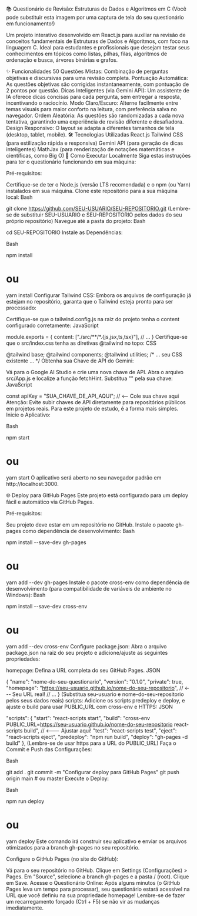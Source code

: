 📚 Questionário de Revisão: Estruturas de Dados e Algoritmos em C
(Você pode substituir esta imagem por uma captura de tela do seu questionário em funcionamento!)

Um projeto interativo desenvolvido em React.js para auxiliar na revisão de conceitos fundamentais de Estruturas de Dados e Algoritmos, com foco na linguagem C. Ideal para estudantes e profissionais que desejam testar seus conhecimentos em tópicos como listas, pilhas, filas, algoritmos de ordenação e busca, árvores binárias e grafos.

✨ Funcionalidades
50 Questões Mistas: Combinação de perguntas objetivas e discursivas para uma revisão completa.
Pontuação Automática: As questões objetivas são corrigidas instantaneamente, com pontuação de 2 pontos por questão.
Dicas Inteligentes (via Gemini API): Um assistente de IA oferece dicas concisas para cada pergunta, sem entregar a resposta, incentivando o raciocínio.
Modo Claro/Escuro: Alterne facilmente entre temas visuais para maior conforto na leitura, com preferência salva no navegador.
Ordem Aleatória: As questões são randomizadas a cada nova tentativa, garantindo uma experiência de revisão diferente e desafiadora.
Design Responsivo: O layout se adapta a diferentes tamanhos de tela (desktop, tablet, mobile).
🛠️ Tecnologias Utilizadas
React.js
Tailwind CSS (para estilização rápida e responsiva)
Gemini API (para geração de dicas inteligentes)
MathJax (para renderização de notações matemáticas e científicas, como Big O)
🚀 Como Executar Localmente
Siga estas instruções para ter o questionário funcionando em sua máquina:

Pré-requisitos:

Certifique-se de ter o Node.js (versão LTS recomendada) e o npm (ou Yarn) instalados em sua máquina.
Clone este repositório para a sua máquina local:
Bash

git clone https://github.com/SEU-USUARIO/SEU-REPOSITORIO.git
(Lembre-se de substituir SEU-USUARIO e SEU-REPOSITORIO pelos dados do seu próprio repositório)
Navegue até a pasta do projeto:
Bash

cd SEU-REPOSITORIO
Instale as Dependências:

Bash

npm install
# ou
yarn install
Configurar Tailwind CSS:
Embora os arquivos de configuração já estejam no repositório, garanta que o Tailwind esteja pronto para ser processado:

Certifique-se que o tailwind.config.js na raiz do projeto tenha o content configurado corretamente:
JavaScript

module.exports = {
  content: ["./src/**/*.{js,jsx,ts,tsx}"],
  // ...
}
Certifique-se que o src/index.css tenha as diretivas @tailwind no topo:
CSS

@tailwind base;
@tailwind components;
@tailwind utilities;
/* ... seu CSS existente ... */
Obtenha sua Chave de API do Gemini:

Vá para o Google AI Studio e crie uma nova chave de API.
Abra o arquivo src/App.js e localize a função fetchHint. Substitua "" pela sua chave:
JavaScript

const apiKey = "SUA_CHAVE_DE_API_AQUI"; // <-- Cole sua chave aqui
Atenção: Evite subir chaves de API diretamente para repositórios públicos em projetos reais. Para este projeto de estudo, é a forma mais simples.
Inicie o Aplicativo:

Bash

npm start
# ou
yarn start
O aplicativo será aberto no seu navegador padrão em http://localhost:3000.

🌐 Deploy para GitHub Pages
Este projeto está configurado para um deploy fácil e automático via GitHub Pages.

Pré-requisitos:

Seu projeto deve estar em um repositório no GitHub.
Instale o pacote gh-pages como dependência de desenvolvimento:
Bash

npm install --save-dev gh-pages
# ou
yarn add --dev gh-pages
Instale o pacote cross-env como dependência de desenvolvimento (para compatibilidade de variáveis de ambiente no Windows):
Bash

npm install --save-dev cross-env
# ou
yarn add --dev cross-env
Configure package.json:
Abra o arquivo package.json na raiz do seu projeto e adicione/ajuste as seguintes propriedades:

homepage: Defina a URL completa do seu GitHub Pages.
JSON

{
  "name": "nome-do-seu-questionario",
  "version": "0.1.0",
  "private": true,
  "homepage": "https://seu-usuario.github.io/nome-do-seu-repositorio", // <--- Seu URL real!
  // ...
}
(Substitua seu-usuario e nome-do-seu-repositorio pelos seus dados reais)
scripts: Adicione os scripts predeploy e deploy, e ajuste o build para usar PUBLIC_URL com cross-env e HTTPS:
JSON

"scripts": {
  "start": "react-scripts start",
  "build": "cross-env PUBLIC_URL=https://seu-usuario.github.io/nome-do-seu-repositorio react-scripts build", // <--- Ajustar aqui!
  "test": "react-scripts test",
  "eject": "react-scripts eject",
  "predeploy": "npm run build",
  "deploy": "gh-pages -d build"
},
(Lembre-se de usar https para a URL do PUBLIC_URL)
Faça o Commit e Push das Configurações:

Bash

git add .
git commit -m "Configurar deploy para GitHub Pages"
git push origin main # ou master
Execute o Deploy:

Bash

npm run deploy
# ou
yarn deploy
Este comando irá construir seu aplicativo e enviar os arquivos otimizados para a branch gh-pages no seu repositório.

Configure o GitHub Pages (no site do GitHub):

Vá para o seu repositório no GitHub.
Clique em Settings (Configurações) > Pages.
Em "Source", selecione a branch gh-pages e a pasta / (root).
Clique em Save.
Acesse o Questionário Online:
Após alguns minutos (o GitHub Pages leva um tempo para processar), seu questionário estará acessível na URL que você definiu na sua propriedade homepage! Lembre-se de fazer um recarregamento forçado (Ctrl + F5) se não vir as mudanças imediatamente.

